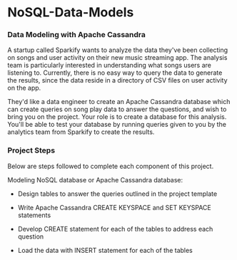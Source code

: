 # NoSQL-Data-Models

### Data Modeling with Apache Cassandra

A startup called Sparkify wants to analyze the data they've been collecting on songs and user activity on their new music streaming app. The analysis team is 
particularly interested in understanding what songs users are listening to. Currently, there is no easy way to query the data to generate the results,
since the data reside in a directory of CSV files on user activity on the app.

They'd like a data engineer to create an Apache Cassandra database which can create queries on song play data to answer the questions, 
and wish to bring you on the project. Your role is to create a database for this analysis. You'll be able to test your database by running queries given to you 
by the analytics team from Sparkify to create the results.


### Project Steps

Below are steps followed to complete each component of this project.

Modeling NoSQL database or Apache Cassandra database:

* Design tables to answer the queries outlined in the project template

* Write Apache Cassandra CREATE KEYSPACE and SET KEYSPACE statements

* Develop CREATE statement for each of the tables to address each question

* Load the data with INSERT statement for each of the tables
